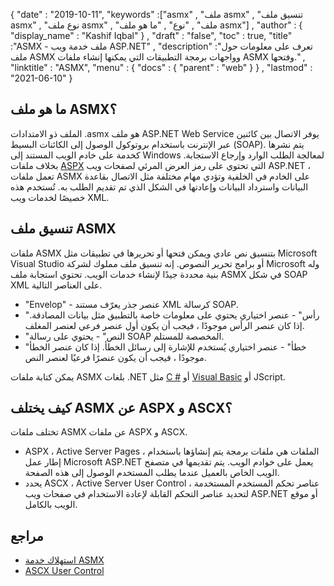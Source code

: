 {
  "date" : "2019-10-11",
  "keywords" :["asmx" , "ملف asmx" , "تنسيق ملف asmx" , "نوع ملف asmx" , "ملف" , "نوع" , "ما هو ملف asmx"] ,
  "author" : {
    "display_name" : "Kashif Iqbal"
} ,
  "draft" : "false",
  "toc" : true,
  "title" :"ASMX - ملف خدمة ويب ASP.NET" ,
  "description" :"تعرف على معلومات حول ملف ASMX وواجهات برمجة التطبيقات التي يمكنها إنشاء ملفات ASMX وفتحها." ,
  "linktitle" : "ASMX",
  "menu" : {
    "docs" : {
      "parent" : "web"
}
} ,
  "lastmod" : "2021-06-10"
}

## ما هو ملف ASMX؟

الملف ذو الامتدادات .asmx هو ملف ASP.NET Web Service يوفر الاتصال بين كائنين عبر الإنترنت باستخدام بروتوكول الوصول إلى الكائنات البسيط (SOAP). يتم نشرها كخدمة على خادم الويب المستند إلى Windows لمعالجة الطلب الوارد وإرجاع الاستجابة. بخلاف ملفات [ASPX](/ar/web/aspx/) التي تحتوي على رمز العرض المرئي لصفحات ويب ASP.NET ، تعمل ملفات ASMX على الخادم في الخلفية وتؤدي مهام مختلفة مثل الاتصال بقاعدة البيانات واسترداد البيانات وإعادتها في الشكل الذي تم تقديم الطلب به. تُستخدم هذه خصيصًا لخدمات ويب XML.

## تنسيق ملف ASMX

ملفات ASMX بتنسيق نص عادي ويمكن فتحها أو تحريرها في تطبيقات مثل Microsoft Visual Studio أو برامج تحرير النصوص. إنه تنسيق ملف مملوك لشركة Microsoft وله بنية محددة جيدًا لإنشاء خدمات الويب. تحتوي استجابة ملف ASMX في شكل SOAP XML على العناصر التالية.

* "Envelop" - عنصر جذر يعرّف مستند XML كرسالة SOAP.
* "رأس" - عنصر اختياري يحتوي على معلومات خاصة بالتطبيق مثل بيانات المصادقة. إذا كان عنصر الرأس موجودًا ، فيجب أن يكون أول عنصر فرعي لعنصر المغلف.
* "النص" - يحتوي على رسالة SOAP المخصصة للمستلم.
* "خطأ" - عنصر اختياري يُستخدم للإشارة إلى رسائل الخطأ. إذا كان عنصر الخطأ موجودًا ، فيجب أن يكون عنصرًا فرعيًا لعنصر النص.

يمكن كتابة ملفات ASMX بلغات .NET مثل [C #](/ar/programming/cs/) أو [Visual Basic](/ar/programming/vb/) أو JScript.

## كيف يختلف ASMX عن ASPX و ASCX؟

تختلف ملفات ASMX عن ملفات ASPX و ASCX.

* ASPX ، Active Server Pages ، الملفات هي ملفات برمجة يتم إنشاؤها باستخدام إطار عمل Microsoft ASP.NET يعمل على خوادم الويب. يتم تقديمها في متصفح الويب الخاص بالعميل عندما يطلب المستخدم الوصول إلى هذه الصفحة.
* يحدد ASCX ، Active Server User Control ، عناصر تحكم المستخدم المستخدمة لتحديد عناصر التحكم القابلة لإعادة الاستخدام في صفحات ويب ASP.NET أو موقع الويب بالكامل.

## مراجع

* [استهلاك خدمة ASMX](https://learn.microsoft.com/en-us/xamarin/xamarin-forms/data-cloud/web-services/asmx)
* [ASCX User Control](https://beansoftware.com/ASP.NET-Tutorials/User-Control.aspx)

